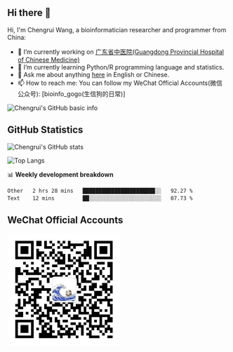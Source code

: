 Hi there 👋
-------------------

<!--
**aiyacharley/aiyacharley** is a ✨ _special_ ✨ repository because its `README.md` (this file) appears on your GitHub profile.

Here are some ideas to get you started:

- 🔭 I’m currently working on ...
- 🌱 I’m currently learning ...
- 👯 I’m looking to collaborate on ...
- 🤔 I’m looking for help with ...
- 💬 Ask me about ...
- 📫 How to reach me: ...
- 😄 Pronouns: ...
- ⚡ Fun fact: ...
-->

Hi, I'm Chengrui Wang, a bioinformatician researcher and programmer from China:

- 🔭 I’m currently working on [广东省中医院(Guangdong Provincial Hospital of Chinese Medicine)](https://www.gdhtcm.com/)
- 🌱 I’m currently learning Python/R programming language and statistics.
- 💬 Ask me about anything [here](https://github.com/aiyacharley/aiyacharley/issues) in English or Chinese.
- 📫 How to reach me: You can follow my WeChat Official Accounts(微信公众号): [bioinfo_gogo(生信狗的日常)]

![Chengrui's GitHub basic info](https://metrics.lecoq.io/aiyacharley?template=classic&config.timezone=Asia%2FShanghai)

GitHub Statistics
-------------------
<!--https://zhuanlan.zhihu.com/p/454597068-->
![Chengrui's GitHub stats](https://github-readme-stats.vercel.app/api?username=aiyacharley&show_icons=true)

![Top Langs](https://github-readme-stats.vercel.app/api/top-langs/?username=aiyacharley&hide=html,jupyter%20notebook,javascript&layout=compact&langs_count=10)

<!--![Activity Graph](https://activity-graph.herokuapp.com/graph?username=aiyacharley&theme=xcode)-->

📊 **Weekly development breakdown**
<!--ref: https://github.com/athul/waka-readme-->
<!--START_SECTION:waka-->

```txt
Other   2 hrs 28 mins   ███████████████████████░░   92.27 %
Text    12 mins         ██░░░░░░░░░░░░░░░░░░░░░░░   07.73 %
```

<!--END_SECTION:waka-->

WeChat Official Accounts
-------------------
![公众号QR-Code](https://raw.githubusercontent.com/aiyacharley/aiyacharley/main/figures/qrcode_for_gh_f80766d31892_258.jpg)